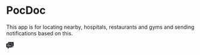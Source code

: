 # PocDoc

This app is for locating nearby, hospitals, restaurants and gyms and sending notifications based on this.


<img src='images/chat.png' height='20dp' width='20dp'>
